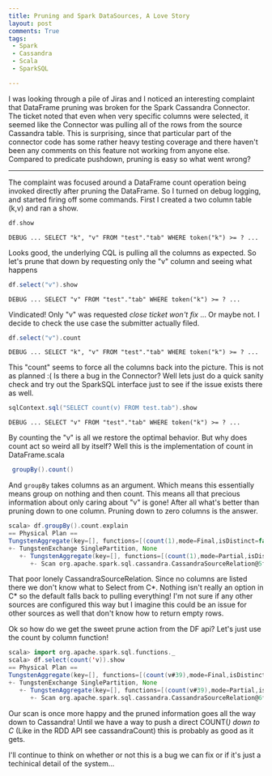 ```yaml
---
title: Pruning and Spark DataSources, A Love Story
layout: post
comments: True
tags:
 - Spark
 - Cassandra
 - Scala
 - SparkSQL

---
```


I was looking through a pile of Jiras and I noticed an interesting complaint that DataFrame pruning
was broken for the Spark Cassandra Connector. The ticket noted that even when very specific columns
were selected, it seemed like the Connector was pulling all of the rows from the source Cassandra
table. This is surprising, since that particular part of the connector code has some rather heavy
testing coverage and there haven't been any comments on this feature not working from anyone else.
Compared to predicate pushdown, pruning is easy so what went wrong?

---

The complaint was focused around a DataFrame count operation being invoked directly after pruning
the DataFrame. So I turned on debug logging, and started firing off some commands. First I created
a two column table (k,v) and ran a show.

```scala
df.show
```
```
DEBUG ... SELECT "k", "v" FROM "test"."tab" WHERE token("k") >= ? ...
```

Looks good, the underlying CQL is pulling all the columns as expected. So let's prune that down
by requesting only the "v" column and seeing what happens

```scala
df.select("v").show
```
```
DEBUG ... SELECT "v" FROM "test"."tab" WHERE token("k") >= ? ...
```

Vindicated! Only "v" was requested *close ticket won't fix* ... Or maybe not. I decide to check
the use case the submitter actually filed.

```scala
df.select("v").count
```
```
DEBUG ... SELECT "k", "v" FROM "test"."tab" WHERE token("k") >= ? ...
```

This "count" seems to force all the columns back into the picture. This is not as planned :(
Is there a bug in the Connector? Well lets just do a quick sanity check and try out the SparkSQL
interface just to see if the issue exists there as well.

```scala
sqlContext.sql("SELECT count(v) FROM test.tab").show
```
```
DEBUG ... SELECT "v" FROM "test"."tab" WHERE token("k") >= ? ...
```

By counting the "v" is all we restore the optimal behavior. But why does count act so
weird all by itself? Well this is the implementation of count in
DataFrame.scala

```scala
 groupBy().count()
```

And `groupBy` takes columns as an argument. Which means this essentially means group on nothing
and then count. This means all that precious information about only caring about "v" is gone! After
all what's better than pruning down to one column. Pruning down to zero columns is the answer.

```scala
scala> df.groupBy().count.explain
== Physical Plan ==
TungstenAggregate(key=[], functions=[(count(1),mode=Final,isDistinct=false)], output=[count#14L])
+- TungstenExchange SinglePartition, None
   +- TungstenAggregate(key=[], functions=[(count(1),mode=Partial,isDistinct=false)], output=[count#18L])
      +- Scan org.apache.spark.sql.cassandra.CassandraSourceRelation@5fa851ac[]
```

That poor lonely CassandraSourceRelation. Since no columns are listed there we don't know what to
Select from C*. Nothing isn't really an option in C* so the default falls back to pulling everything!
I'm not sure if any other sources are configured this way but I imagine this could be an issue for
other sources as well that don't know how to return empty rows.

Ok so how do we get the sweet prune action from the DF api? Let's just use the count by column function!

```scala
scala> import org.apache.spark.sql.functions._
scala> df.select(count('v)).show
== Physical Plan ==
TungstenAggregate(key=[], functions=[(count(v#39),mode=Final,isDistinct=false)], output=[count(v)#81L])
+- TungstenExchange SinglePartition, None
   +- TungstenAggregate(key=[], functions=[(count(v#39),mode=Partial,isDistinct=false)], output=[count#85L])
      +- Scan org.apache.spark.sql.cassandra.CassandraSourceRelation@6f5acac9[v#39]
```

Our scan is once more happy and the pruned information goes all the way down to Cassandra! Until
we have a way to push a direct COUNT(*) down to C* (Like in the RDD API see cassandraCount) this is
probably as good as it gets.

I'll continue to think on whether or not this is a bug we can fix or if it's just a techinical detail
of the system...